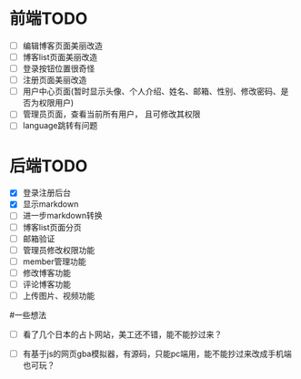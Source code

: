 # 前端TODO
 - [ ] 编辑博客页面美丽改造
 - [ ] 博客list页面美丽改造
 - [ ] 登录按钮位置很奇怪
 - [ ] 注册页面美丽改造
 - [ ] 用户中心页面(暂时显示头像、个人介绍、姓名、邮箱、性别、修改密码、是否为权限用户)
 - [ ] 管理员页面，查看当前所有用户， 且可修改其权限
 - [ ] language跳转有问题
   
# 后端TODO
 - [x] 登录注册后台
 - [x] 显示markdown
 - [ ] 进一步markdown转换
 - [ ] 博客list页面分页
 - [ ] 邮箱验证
 - [ ] 管理员修改权限功能
 - [ ] member管理功能
 - [ ] 修改博客功能
 - [ ] 评论博客功能
 - [ ] 上传图片、视频功能
 
 #一些想法
 - [ ] 看了几个日本的占卜网站，美工还不错，能不能抄过来？
 - [ ] 有基于js的网页gba模拟器，有源码，只能pc端用，能不能抄过来改成手机端也可玩？
 